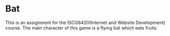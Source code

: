 # Bat

This is an assignment for the ISCG6420(Internet and Website Development) course. 
The main character of this game is a flying bat which eats fruits. 
